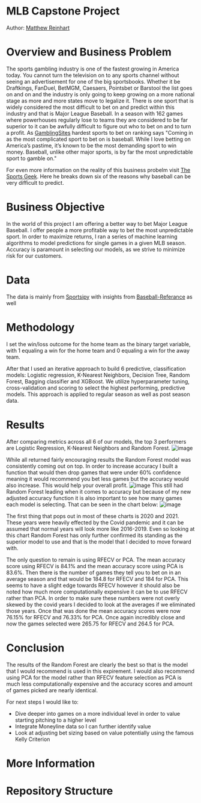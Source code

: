 # MLB Capstone Project
Author: [Matthew Reinhart](https://www.linkedin.com/in/matthew-reinhart-1bb372173/)
# Overview and Business Problem
The sports gambling industry is one of the fastest growing in America today. You cannot turn the television on to any sports channel without seeing an advertisement for one of the big sportsbooks. Whether it be Draftkings, FanDuel, BetMGM, Caesaers, Pointsbet or Barstool the list goes on and on and the industry is only going to keep growing on a more national stage as more and more states move to legalize it. There is one sport that is widely considered the most difficult to bet on and predict within this industry and that is Major League Baseball. In a season with 162 games where powerhouses regularly lose to teams they are considered to be far superior to it can be awfully difficult to figure out who to bet on and to turn a profit. As [GamblingSites](https://www.gamblingsites.org/blog/6-sports-ranked-from-easiest-to-hardest-to-bet-on/) hardest sports to bet on ranking says "Coming in as the most complicated sport to bet on is baseball. While I love betting on America’s pastime, it’s known to be the most demanding sport to win money. Baseball, unlike other major sports, is by far the most unpredictable sport to gamble on." 

For even more information on the reality of this business probelm visit [The Sports Geek](https://www.thesportsgeek.com/blog/6-reasons-casual-gamblers-should-avoid-betting-on-the-mlb/). Here he breaks down six of the reasons why baseball can be very difficult to predict.
# Business Objective 
In the world of this project I am offering a better way to bet Major League Baseball. I offer people a more profitable way to bet the most unpredictable sport.
In order to maximize returns, I ran a series of machine learning algorithms to model predictions for single games in a given MLB season. Accuracy is paramount in selecting our models, as we strive to minimize risk for our customers.
# Data
The data is mainly from [Sportsipy](https://sportsreference.readthedocs.io/en/stable/mlb.html?highlight=MLB) with insights from [Baseball-Referance](https://www.baseball-reference.com/) as well
# Methodology
I set the win/loss outcome for the home team as the binary target variable, with 1 equaling a win for the home team and 0 equaling a win for the away team.

After that I used an iterative approach to build 6 predictive, classification models: Logistic regression, K-Nearest Neighbors, Decision Tree, Random Forest, Bagging classifier and XGBoost. We utilize hyperparameter tuning, cross-validation and scoring to select the highest performing, predictive models. This approach is applied to regular season as well as post season data.
# Results
After comparing metrics across all 6 of our models, the top 3 performers are Logistic Regression, K-Nearest Neighbors and Random Forest.
![image](https://user-images.githubusercontent.com/73855593/150588558-47e6f62b-82f1-4651-9239-e3ff4b86a901.png)

While all returned fairly encouraging results the Random Forest model was consistently coming out on top. In order to increase accuracy I built a function that would then drop games that were under 60% confidence meaning it would recommend you bet less games but the accuracy would also increase. This would help your overall profit.
![image](https://user-images.githubusercontent.com/73855593/150588369-0de37693-8290-4fad-9047-a75de533c171.png)
This still had Random Forest leading when it comes to accuracy but because of my new adjusted accuracy function it is also important to see how many games each model is selecting. That can be seen in the chart below:
![image](https://user-images.githubusercontent.com/73855593/150588890-806a7b8f-d775-4851-a20f-3d87be1a23ba.png)

The first thing that pops out in most of these charts is 2020 and 2021. These years were heavily effected by the Covid pandemic and it can be assumed that normal years will look more like 2016-2019. Even so looking at this chart Random Forest has only further confirmed its standing as the superior model to use and that is the model that I decided to move forward with.

The only question to remain is using RFECV or PCA. The mean accuracy score using RFECV is 84.1% and the mean accuracy score using PCA is 83.6%. Then there is the number of games they tell you to bet on in an average season and that would be 184.8 for RFECV and 184 for PCA. This seems to have a slight edge towards RFECV however it should also be noted how much more computationally expensive it can be to use RFECV rather than PCA. In order to make sure these numbers were not overly skewed by the covid years I decided to look at the averages if we eliminated those years. Once that was done the mean accuracy scores were now 76.15% for RFECV and 76.33% for PCA. Once again incredibly close and now the games selected were 265.75 for RFECV and 264.5 for PCA.

# Conclusion
The results of the Random Forest are clearly the best so that is the model that I would recommend is used in this expirement. I would also recommend using PCA for the model rather than RFECV feature selection as PCA is much less computationally expensive and the accuracy scores and amount of games picked are nearly identical. 

For next steps I would like to:
- Dive deeper into games on a more individual level in order to value starting pitching to a higher level
- Integrate Moneyline data so I can further identify value
- Look at adjusting bet sizing based on value potentially using the famous Kelly Criterion

# More Information



# Repository Structure

